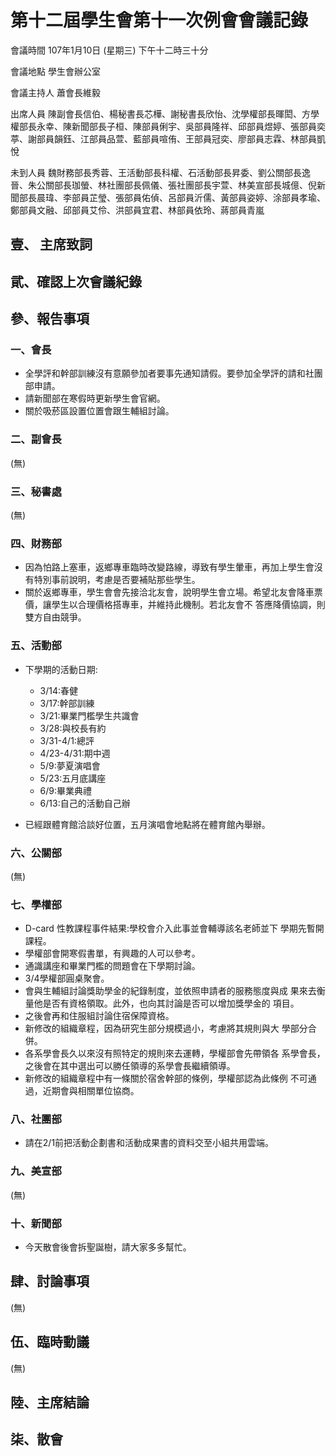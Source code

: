 第十二屆學生會第十一次例會會議記錄
===

會議時間	107年1月10日 (星期三) 下午十二時三十分

會議地點	學生會辦公室

會議主持人 蕭會長維毅

出席人員	陳副會長信伯、楊秘書長芯樺、謝秘書長欣怡、沈學權部長暉閎、方學權部長永幸、陳新聞部長子桓、陳部員俐宇、吳部員隆祥、邱部員煜婷、張部員奕葶、謝部員韻鈺、江部員品萱、藍部員喧侑、王部員冠奕、廖部員志霖、林部員凱悅

未到人員	魏財務部長秀蓉、王活動部長科權、石活動部長昇委、劉公關部長逸晉、朱公關部長珈螢、林社團部長佩儀、張社團部長宇萱、林美宣部長城億、倪新聞部長晨瑋、李部員芷瑩、張部員佑偵、呂部員沂儒、黃部員姿婷、涂部員孝瑜、鄭部員文融、邱部員艾伶、洪部員宜君、林部員依玲、蔣部員青嵐

## 壹、	主席致詞
## 貮、確認上次會議紀錄
## 參、報告事項
### 一、會長

- 全學評和幹部訓練沒有意願參加者要事先通知請假。要參加全學評的請和社團部申請。
- 請新聞部在寒假時更新學生會官網。
- 關於吸菸區設置位置會跟生輔組討論。

### 二、副會長

(無)

### 三、秘書處

(無)

### 四、財務部

- 因為怕路上塞車，返鄉專車臨時改變路線，導致有學生暈車，再加上學生會沒有特別事前說明，考慮是否要補貼那些學生。
- 關於返鄉專車，學生會會先接洽北友會，說明學生會立場。希望北友會降車票價，讓學生以合理價格搭專車，并維持此機制。若北友會不
答應降價協調，則雙方自由競爭。

### 五、活動部

- 下學期的活動日期:
  - 3/14:春健
  - 3/17:幹部訓練
  - 3/21:畢業門檻學生共識會
  - 3/28:與校長有約
  - 3/31-4/1:總評
  - 4/23-4/31:期中週
  - 5/9:夢夏演唱會
  - 5/23:五月底講座
  - 6/9:畢業典禮
  - 6/13:自己的活動自己辦

- 已經跟體育館洽談好位置，五月演唱會地點將在體育館內舉辦。

### 六、公關部

(無)

### 七、學權部

- D-card 性教課程事件結果:學校會介入此事並會輔導該名老師並下
學期先暫開課程。
- 學權部會開寒假書單，有興趣的人可以參考。
- 通識講座和畢業門檻的問題會在下學期討論。
- 3/4學權部圓桌聚會。
- 會與生輔組討論獎助學金的紀錄制度，並依照申請者的服務態度與成
果來去衡量他是否有資格領取。此外，也向其討論是否可以增加獎學金的
項目。
- 之後會再和住服組討論住宿保障資格。
- 新修改的組織章程，因為研究生部分規模過小，考慮將其規則與大
學部分合併。
- 各系學會長久以來沒有照特定的規則來去運轉，學權部會先帶領各
系學會長，之後會在其中選出可以勝任領導的系學會長繼續領導。
- 新修改的組織章程中有一條關於宿舍幹部的條例，學權部認為此條例
不可通過，近期會與相關單位協商。

### 八、社團部

- 請在2/1前把活動企劃書和活動成果書的資料交至小組共用雲端。

### 九、美宣部

(無)

### 十、新聞部

- 今天散會後會拆聖誕樹，請大家多多幫忙。

## 肆、討論事項

(無)

## 伍、臨時動議

(無)

## 陸、主席結論
## 柒、散會
